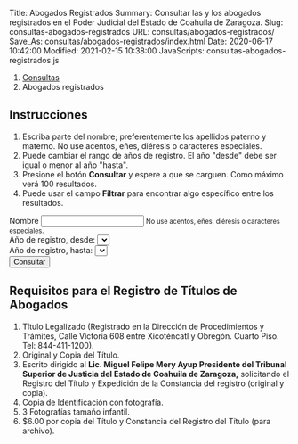 Title: Abogados Registrados
Summary: Consultar las y los abogados registrados en el Poder Judicial del Estado de Coahuila de Zaragoza.
Slug: consultas-abogados-registrados
URL: consultas/abogados-registrados/
Save_As: consultas/abogados-registrados/index.html
Date: 2020-06-17 10:42:00
Modified: 2021-02-15 10:38:00
JavaScripts: consultas-abogados-registrados.js


<nav aria-label="breadcrumb">
    <ol class="breadcrumb">
        <li class="breadcrumb-item"><a href="../">Consultas</a></li>
        <li class="breadcrumb-item active" aria-current="page">Abogados registrados</li>
    </ol>
</nav>

## Instrucciones

1. Escriba parte del nombre; preferentemente los apellidos paterno y materno. No use acentos, eñes, diéresis o caracteres especiales.
2. Puede cambiar el rango de años de registro. El año "desde" debe ser igual o menor al año "hasta".
3. Presione el botón **Consultar** y espere a que se carguen. Como máximo verá 100 resultados.
4. Puede usar el campo **Filtrar** para encontrar algo específico entre los resultados.

<div class="card mb-2">
    <div class="card-body">
        <form id="abogadosForm">
            <div class="form-group">
                <label for="nombreInput">Nombre</label>
                <input id="nombreInput" type="text" class="form-control" aria-describedby="nombreInputHelp">
                <small id="nombreInputHelp" class="form-text text-muted">No use acentos, eñes, diéresis o caracteres especiales.</small>
            </div>
            <div class="form-group">
                <label for="anoDesdeSelect">Año de registro, desde:</label>
                <select id="anoDesdeSelect" class="form-control"></select>
            </div>
            <div class="form-group">
                <label for="anoHastaSelect">Año de registro, hasta:</label>
                <select id="anoHastaSelect" class="form-control"></select>
            </div>
            <button id="consultarButton" type="button" class="btn btn-primary">
                Consultar
            </button>
            <button id="cargandoButton" class="btn btn-primary" type="button"  style="display: none;" disabled>
                <span class="spinner-border spinner-border-sm" role="status" aria-hidden="true"></span>
                Cargando...
            </button>
        </form>
    </div>
</div>
<div id="revisarParametros" class="card mb-2" style="display: none;">
    <div class="card-body">
        <div id="revisarParametrosAlert" class="alert alert-primary" role="alert"></div>
    </div>
</div>
<div id="sinResultados" class="card mb-2" style="display: none;">
    <div class="card-body">
        <div id="sinResultadosAlert" class="alert alert-warning" role="alert"></div>
    </div>
</div>
<div id="abogadosRegistrados" class="card mb-2" style="display: none;">
    <div class="card-body">
        <table id="abogadosRegistradosTable" class="table" style="width: 100%;">
            <thead>
                <tr>
                    <th>Fecha</th>
                    <th>Libro</th>
                    <th>Número</th>
                    <th>Nombre</th>
                </tr>
            </thead>
        </table>
    </div>
</div>

## Requisitos para el Registro de Títulos de Abogados

1. Título Legalizado (Registrado en la Dirección de Procedimientos y Trámites, Calle Victoria 608 entre Xicoténcatl y Obregón. Cuarto Piso. Tel: 844-411-1200).
2. Original y Copia del Título.
3. Escrito dirigido al **Lic. Miguel Felipe Mery Ayup Presidente del Tribunal Superior de Justicia del Estado de Coahuila de Zaragoza,** solicitando el Registro del Título y Expedición de la Constancia del registro (original y copia).
4. Copia de Identificación con fotografía.
5. 3 Fotografías tamaño infantil.
6. $6.00 por copia del Título y Constancia del Registro del Título (para archivo).
